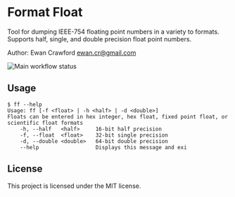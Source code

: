 # Format Float

Tool for dumping IEEE-754 floating point numbers in a variety to formats.
Supports half, single, and double precision float point numbers.

Author: Ewan Crawford <ewan.cr@gmail.com>

![Main workflow status](https://github.com/EwanC/FloatFormat/actions/workflows/main.yml/badge.svg)

## Usage

```console
$ ff --help
Usage: ff [-f <float> | -h <half> | -d <double>]
Floats can be entered in hex integer, hex float, fixed point float, or scientific float formats
    -h, --half   <half>     16-bit half precision
    -f, --float  <float>    32-bit single precision
    -d, --double <double>   64-bit double precision
    --help                  Displays this message and exi
```

## License

This project is licensed under the MIT license.
